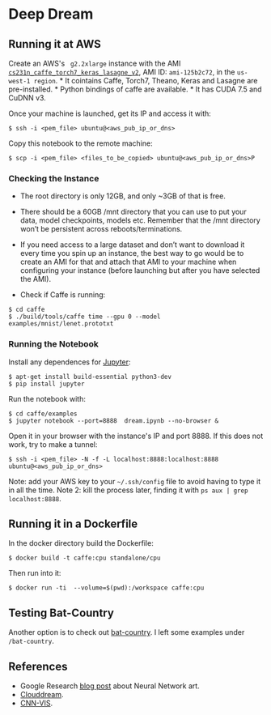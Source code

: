 # Deep Dream

## Running it at AWS

Create an AWS's ``` g2.2xlarge``` instance with the AMI [```cs231n_caffe_torch7_keras_lasagne_v2```](http://cs231n.github.io/aws-tutorial/), AMI ID: ```ami-125b2c72```, in the ```us-west-1 region```. 
    * It cointains Caffe, Torch7, Theano, Keras and Lasagne are pre-installed. 
    * Python bindings of caffe are available. 
    * It has CUDA 7.5 and CuDNN v3.

Once your machine is launched, get its IP and access it with:

```shell
$ ssh -i <pem_file> ubuntu@<aws_pub_ip_or_dns>
```

Copy this notebook to the remote machine:

```shell
$ scp -i <pem_file> <files_to_be_copied> ubuntu@<aws_pub_ip_or_dns>P
```

### Checking the Instance

* The root directory is only 12GB, and only ~3GB of that is free. 

* There should be a 60GB /mnt directory that you can use to put your data, model checkpoints, models etc. Remember that the /mnt directory won’t be persistent across reboots/terminations.

* If you need access to a large dataset and don’t want to download it every time you spin up an instance, the best way to go would be to create an AMI for that and attach that AMI to your machine when configuring your instance (before launching but after you have selected the AMI).

* Check if Caffe is running:

```shell
$ cd caffe
$ ./build/tools/caffe time --gpu 0 --model examples/mnist/lenet.prototxt
```


### Running the Notebook

Install any dependences for [Jupyter](http://jupyter.readthedocs.io/en/latest/install.html):

```shell
$ apt-get install build-essential python3-dev
$ pip install jupyter
```

Run the notebook with:

```shell
$ cd caffe/examples
$ jupyter notebook --port=8888  dream.ipynb --no-browser &
```

Open it in your browser with the instance's IP and port 8888. If this does not work, try to make a tunnel:

```shell
$ ssh -i <pem_file> -N -f -L localhost:8888:localhost:8888 ubuntu@<aws_pub_ip_or_dns>
```

Note: add your AWS key to your ```~/.ssh/config``` file to avoid having to type it in all the time.
Note 2: kill the process later, finding it with ```ps aux | grep localhost:8888```.


## Running it in a Dockerfile

In the docker directory build the Dockerfile:

```shell
$ docker build -t caffe:cpu standalone/cpu
```

Then run into it:
```shell
$ docker run -ti  --volume=$(pwd):/workspace caffe:cpu
```

## Testing Bat-Country

Another option is to check out [bat-country](https://github.com/jrosebr1/bat-country). I left some examples under ```/bat-country```.


## References

* Google Research [blog post](http://googleresearch.blogspot.ch/2015/06/inceptionism-going-deeper-into-neural.html) about Neural Network art.
* [Clouddream](https://github.com/VISIONAI/clouddream).
* [CNN-VIS](https://github.com/jcjohnson/cnn-vis).

